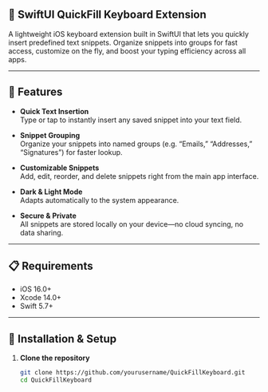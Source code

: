 ## 📱 SwiftUI QuickFill Keyboard Extension

A lightweight iOS keyboard extension built in SwiftUI that lets you quickly insert predefined text snippets. Organize snippets into groups for fast access, customize on the fly, and boost your typing efficiency across all apps.

---

## 🚀 Features

- **Quick Text Insertion**  
  Type or tap to instantly insert any saved snippet into your text field.  

- **Snippet Grouping**  
  Organize your snippets into named groups (e.g. “Emails,” “Addresses,” “Signatures”) for faster lookup.  

- **Customizable Snippets**  
  Add, edit, reorder, and delete snippets right from the main app interface.  

- **Dark & Light Mode**  
  Adapts automatically to the system appearance.  

- **Secure & Private**  
  All snippets are stored locally on your device—no cloud syncing, no data sharing.

---

## 📋 Requirements

- iOS 16.0+  
- Xcode 14.0+  
- Swift 5.7+  

---

## 🔧 Installation & Setup

1. **Clone the repository**  
   ```bash
   git clone https://github.com/yourusername/QuickFillKeyboard.git
   cd QuickFillKeyboard
